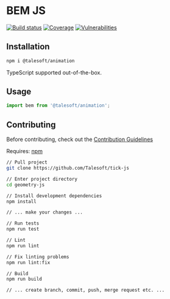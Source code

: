 BEM JS
=======

[![Build status](https://img.shields.io/travis/talesoft/bem-js/master.svg?style=flat-square)](https://travis-ci.org/talesoft/bem-js)
[![Coverage](https://img.shields.io/codeclimate/coverage/Talesoft/bem-js.svg)](https://codecov.io/github/Talesoft/bem-js?branch=master)
[![Vulnerabilities](https://img.shields.io/snyk/vulnerabilities/npm/@talesoft/bem.svg)](https://snyk.io/package/npm/@talesoft/bem)

Installation
------------

```bash
npm i @talesoft/animation
```

TypeScript supported out-of-the-box.

Usage
-----

```js
import bem from '@talesoft/animation';

```

Contributing
------------

Before contributing, check out the [Contribution Guidelines][contribution-guidelines]

Requires: [npm][nodejs-download]

```bash
// Pull project
git clone https://github.com/Talesoft/tick-js

// Enter project directory
cd geometry-js

// Install development dependencies
npm install

// ... make your changes ...

// Run tests
npm run test

// Lint
npm run lint

// Fix linting problems
npm run lint:fix

// Build
npm run build

// ... create branch, commit, push, merge request etc. ...
```

[contribution-guidelines]: https://github.com/Talesoft/bem/blob/master/CONTRIBUTING.md
[nodejs-download]: https://nodejs.org/en/



